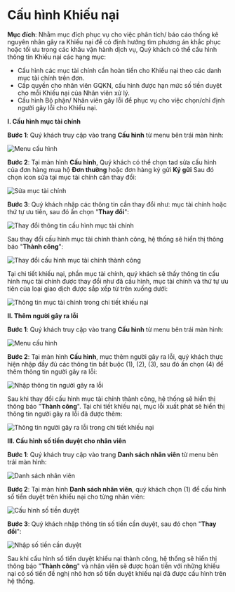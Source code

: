 # Cấu hình Khiếu nại

**Mục đích**: Nhằm mục đích phục vụ cho việc phân tích/ báo cáo thống kê nguyên nhân gây ra Khiếu nại để có định hướng tìm phương án khắc phục hoặc tối ưu trong các khâu vận hành dịch vụ, Quý khách có thể cấu hình thông tin Khiếu nại các hạng mục:
- Cấu hình các mục tài chính cần hoàn tiền cho Khiếu nại theo các danh mục tài chính trên đơn.
- Cấp quyền cho nhân viên GQKN, cấu hình được hạn mức số tiền duyệt cho mỗi Khiếu nại của Nhân viên xử lý.
- Cấu hình Bộ phận/ Nhân viên gây lỗi để phục vụ cho việc chọn/chỉ định người gây lỗi cho Khiếu nại.

**I. Cấu hình mục tài chính**

**Bước 1**: Quý khách truy cập vào trang **Cấu hình** từ menu bên trái màn hình:

![Menu c&#x1EA5;u h&#xEC;nh](https://user-images.githubusercontent.com/64824123/103725340-ee208080-5008-11eb-96b9-37d7ba21ab50.png)

**Bước 2**: Tại màn hình **Cấu hình**, Quý khách có thể chọn tad sửa cấu hình của đơn hàng mua hộ **Đơn thường** hoặc đơn hàng ký gửi **Ký gửi** Sau đó chọn icon sửa tại mục tài chính cần thay đổi:

![S&#x1EED;a m&#x1EE5;c t&#xE0;i ch&#xED;nh](https://user-images.githubusercontent.com/64824123/103725527-5e2f0680-5009-11eb-90ba-e880ba282211.png)

**Bước 3**: Quý khách nhập các thông tin cần thay đổi như: mục tài chính hoặc thứ tự ưu tiên, sau đó ấn chọn "**Thay đổi**":

![Thay &#x111;&#x1ED5;i th&#xF4;ng tin c&#x1EA5;u h&#xEC;nh m&#x1EE5;c t&#xE0;i ch&#xED;nh](https://user-images.githubusercontent.com/64824123/103725769-df869900-5009-11eb-927e-208a042763a9.png)

Sau thay đổi cấu hình mục tài chính thành công, hệ thống sẽ hiển thị thông báo "**Thành công**":

![Thay &#x111;&#x1ED5;i c&#x1EA5;u h&#xEC;nh m&#x1EE5;c t&#xE0;i ch&#xED;nh th&#xE0;nh c&#xF4;ng](https://user-images.githubusercontent.com/64824123/103725877-1e1c5380-500a-11eb-95b4-6e78fa10d439.png)

Tại chi tiết khiếu nại, phần mục tài chính, quý khách sẽ thấy thông tin cấu hình mục tài chính được thay đổi như đã cấu hình, mục tài chính và thứ tự ưu tiên của loại giao dịch được sắp xếp từ trên xuống dưới:

![Th&#xF4;ng tin m&#x1EE5;c t&#xE0;i ch&#xED;nh trong chi ti&#x1EBF;t khi&#x1EBF;u n&#x1EA1;i](https://user-images.githubusercontent.com/64824123/103726433-7ef85b80-500b-11eb-8d24-eaedfe7f8549.png)

**II. Thêm người gây ra lỗi**

**Bước 1**: Quý khách truy cập vào trang **Cấu hình** từ menu bên trái màn hình:

![Menu c&#x1EA5;u h&#xEC;nh](https://user-images.githubusercontent.com/64824123/103725340-ee208080-5008-11eb-96b9-37d7ba21ab50.png)

**Bước 2**: Tại màn hình **Cấu hình**, mục thêm người gây ra lỗi, quý khách thực hiện nhập đầy đủ các thông tin bắt buộc \(1\), \(2\), \(3\), sau đó ấn chọn \(4\) để thêm thông tin người gây ra lỗi:

![Nh&#x1EAD;p th&#xF4;ng tin ng&#x1B0;&#x1EDD;i g&#xE2;y ra l&#x1ED7;i](https://user-images.githubusercontent.com/64824123/103728796-8b7fb280-5011-11eb-9108-4c4ceadf27e6.png)

Sau khi thay đổi cấu hình mục tài chính thành công, hệ thống sẽ hiển thị thông báo "**Thành công**". Tại chi tiết khiếu nại, mục lỗi xuất phát sẽ hiển thị thông tin người gây ra lỗi đã được thêm:

![Th&#xF4;ng tin ng&#x1B0;&#x1EDD;i g&#xE2;y ra l&#x1ED7;i trong chi ti&#x1EBF;t khi&#x1EBF;u n&#x1EA1;i](https://user-images.githubusercontent.com/64824123/103738881-51211000-5027-11eb-884d-832aba054bed.png)

**III. Cấu hình số tiền duyệt cho nhân viên**

**Bước 1**: Quý khách truy cập vào trang **Danh sách nhân viên** từ menu bên trái màn hình:

![Danh s&#xE1;ch nh&#xE2;n vi&#xEA;n](https://user-images.githubusercontent.com/64824123/103739265-f50abb80-5027-11eb-858a-1970704afe29.png)

**Bước 2**: Tại màn hình **Danh sách nhân viên**, quý khách chọn \(1\) để cấu hình số tiền duyệt trên khiếu nại cho từng nhân viên:

![C&#x1EA5;u h&#xEC;nh s&#x1ED1; ti&#x1EC1;n duy&#x1EC7;t](https://user-images.githubusercontent.com/64824123/103740064-28017f00-5029-11eb-9fdc-c7fd5a5e1c3e.png)

**Bước 3**: Quý khách nhập thông tin số tiền cần duyệt, sau đó chọn "**Thay đổi**":

![Nh&#x1EAD;p s&#x1ED1; ti&#x1EC1;n c&#x1EA7;n duy&#x1EC7;t](https://user-images.githubusercontent.com/64824123/103740720-5f246000-502a-11eb-8d4f-8f230051d939.png)

Sau khi cấu hình số tiền duyệt khiếu nại thành công, hệ thống sẽ hiển thị thông báo "**Thành công**" và nhân viên sẽ được hoàn tiền với những khiếu nại có số tiền đề nghị nhỏ hơn số tiền duyệt khiếu nại đã được cấu hình trên hệ thống.

